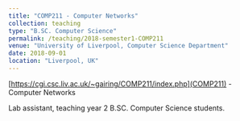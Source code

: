 ```yaml
---
title: "COMP211 - Computer Networks"
collection: teaching
type: "B.SC. Computer Science"
permalink: /teaching/2018-semester1-COMP211
venue: "University of Liverpool, Computer Science Department"
date: 2018-09-01
location: "Liverpool, UK"
---
```


[https://cgi.csc.liv.ac.uk/~gairing/COMP211/index.php](COMP211) - Computer Networks 

Lab assistant, teaching year 2 B.SC. Computer Science students.
